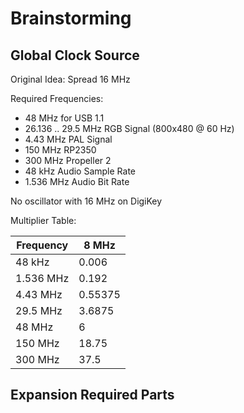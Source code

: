 # Brainstorming

## Global Clock Source

Original Idea: Spread 16 MHz

Required Frequencies:

- 48 MHz for USB 1.1
- 26.136 .. 29.5 MHz RGB Signal (800x480 @ 60 Hz)
- 4.43 MHz PAL Signal
- 150 MHz RP2350
- 300 MHz Propeller 2
- 48 kHz Audio Sample Rate
- 1.536 MHz Audio Bit Rate

No oscillator with 16 MHz on DigiKey

Multiplier Table:

| Frequency | 8 MHz   |
|-----------|---------|
| 48 kHz    | 0.006   |
| 1.536 MHz | 0.192   |
| 4.43 MHz  | 0.55375 |
| 29.5 MHz  | 3.6875  |
| 48 MHz    | 6       |
| 150 MHz   | 18.75   |
| 300 MHz   | 37.5    |

## Expansion Required Parts

